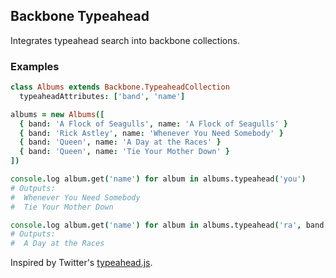 ## Backbone Typeahead

Integrates typeahead search into backbone collections.

### Examples

```coffeescript
class Albums extends Backbone.TypeaheadCollection
  typeaheadAttributes: ['band', 'name']

albums = new Albums([
  { band: 'A Flock of Seagulls', name: 'A Flock of Seagulls' }
  { band: 'Rick Astley', name: 'Whenever You Need Somebody' }
  { band: 'Queen', name: 'A Day at the Races' }
  { band: 'Queen', name: 'Tie Your Mother Down' }
])

console.log album.get('name') for album in albums.typeahead('you')
# Outputs:
#  Whenever You Need Somebody
#  Tie Your Mother Down

console.log album.get('name') for album in albums.typeahead('ra', band: 'Queen')
# Outputs:
#  A Day at the Races
```

Inspired by Twitter's [typeahead.js](http://twitter.github.io/typeahead.js/).
